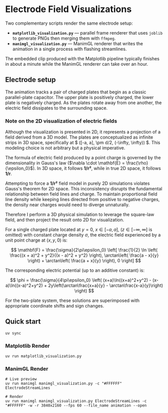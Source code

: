 # Electrode Field Visualizations

Two complementary scripts render the same electrode setup:

- **`matplotlib_visualization.py`** — parallel frame renderer that uses `joblib` to generate PNGs then merging them with `ffmpeg`.
- **`manimgl_visualization.py`** — ManimGL renderer that writes the animation in a single process with flashing streamlines.

The embedded clip produced with the Matplotlib pipeline typically finishes in about a minute while the ManimGL renderer can take over an hour.

## Electrode setup

The animation tracks a pair of charged plates that begin as a classic parallel-plate capacitor. The upper plate is positively charged, the lower plate is negatively charged. As the plates rotate away from one another, the electric field dissipates to the surrounding space.

### Note on the 2D visualization of electric fields

Although the visualization is presented in 2D, it represents a projection of a field derived from a 3D model. The plates are conceptualized as infinite strips in 3D space, specifically at $ ([-a, a], \pm d/2, (-\infty, \infty)) $. This modeling choice is not arbitrary but a physical imperative.

The formula of electric field produced by a point charge is governed by the dimensionality in Gauss's law ($\nabla \cdot \mathbf{E} = \frac{\rho}{\epsilon_0}$). In 3D space, it follows **1/r²**, while in true 2D space, it follows **1/r**.

Attempting to force a **1/r²** field model in purely 2D simulations violates Gauss's theorem for 2D space. This inconsistency disrupts the fundamental relationship between field lines and charge. To maintain proportional field line density while keeping lines directed from positive to negative charges, the density near charges would need to diverge unnaturally.

Therefore I perform a 3D physical simulation to leverage the square-law field, and then project the result onto 2D for visualization.

For a single charged plate located at $y = 0$, $x \in [-a, a]$, ($z \in [-\infty, \infty]$ is omitted) with constant charge density $\sigma$, the electric field experienced by a unit point charge at $(x, y, 0)$ is:

$$
\mathbf{F} = \frac{\sigma}{2\pi\epsilon_0} \left[ \frac{1}{2}  \ln \left( \frac{(x + a)^2 + y^2}{(x - a)^2 + y^2} \right), \arctan\left( \frac{a - x}{y} \right) + \arctan\left( \frac{a + x}{y} \right), 0 \right]
$$

The corresponding electric potential (up to an additive constant) is:

$$
\phi = \frac{\sigma}{4\pi\epsilon_0} \left( (x+a)\ln((x+a)^2+y^2) - (x-a)\ln((x-a)^2+y^2) + 2y\left(\arctan\frac{x+a}{y} - \arctan\frac{x-a}{y}\right) \right)
$$

For the two-plate system, these solutions are superimposed with appropriate coordinate shifts and sign changes.

## Quick start

```shell
uv sync
```

### Matplotlib Render

```shell
uv run matplotlib_visualization.py
```

### ManimGL Render

```shell
# Live preview
uv run manimgl manimgl_visualization.py -c "#FFFFFF" ElectrodeStreamLines

# Render
uv run manimgl manimgl_visualization.py ElectrodeStreamLines -c "#FFFFFF" -w -r 3840x2160 --fps 60 --file_name animation --open
```
